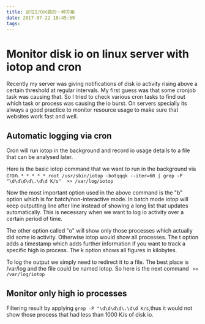 ```yaml
---
title: 定位I/O问题的一种方案
date: 2017-07-22 18:45:59
tags:
---
```

# Monitor disk io on linux server with iotop and cron
Recently my server was giving notifications of disk io activity rising above a certain threshold at regular intervals. My first guess was that some cronjob task was causing that. So I tried to check various cron tasks to find out which task or process was causing the io burst. On servers specially its always a good practice to monitor resource usage to make sure that websites work fast and well.

## Automatic logging via cron
Cron will run iotop in the background and record io usage details to a file that can be analysed later.

Here is the basic iotop command that we want to run in the background via cron.
`* * * * * root /usr/sbin/iotop -botqqqk --iter=60 | grep -P "\d\d\d\d\.\d\d K/s"  >> /var/log/iotop`

Now the most important option used in the above command is the "b" option which is for batch/non-interactive mode. In batch mode iotop will keep outputting line after line instead of showing a long list that updates automatically. This is necessary when we want to log io activity over a certain period of time.

The other option called "o" will show only those processes which actually did some io activity. Otherwise iotop would show all processes. The t option adds a timestamp which adds further information if you want to track a specific high io process. The k option shows all figures in kilobytes.

To log the output we simply need to redirect it to a file. The best place is /var/log and the file could be named iotop. So here is the next command
` >> /var/log/iotop`

## Monitor only high io processes
Filtering result by applying `grep -P "\d\d\d\d\.\d\d K/s`,thus it would not show those process that had less than 1000 K/s of disk io.
